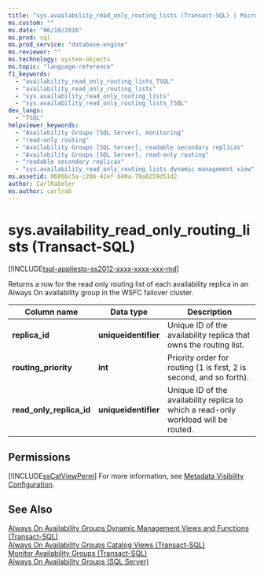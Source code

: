 ```yaml
---
title: "sys.availability_read_only_routing_lists (Transact-SQL) | Microsoft Docs"
ms.custom: ""
ms.date: "06/10/2016"
ms.prod: sql
ms.prod_service: "database-engine"
ms.reviewer: ""
ms.technology: system-objects
ms.topic: "language-reference"
f1_keywords: 
  - "availability_read_only_routing_lists_TSQL"
  - "availability_read_only_routing_lists"
  - "sys.availability_read_only_routing_lists"
  - "sys.availability_read_only_routing_lists_TSQL"
dev_langs: 
  - "TSQL"
helpviewer_keywords: 
  - "Availability Groups [SQL Server], monitoring"
  - "read-only routing"
  - "Availability Groups [SQL Server], readable secondary replicas"
  - "Availability Groups [SQL Server], read-only routing"
  - "readable secondary replicas"
  - "sys.availability_read_only_routing_lists dynamic management view"
ms.assetid: 0686bc5a-c206-41ef-b40a-79a8259d51d2
author: CarlRabeler
ms.author: carlrab
---
```

# sys.availability_read_only_routing_lists (Transact-SQL)
[!INCLUDE[tsql-appliesto-ss2012-xxxx-xxxx-xxx-md](../../includes/tsql-appliesto-ss2012-xxxx-xxxx-xxx-md.md)]

  Returns a row for the read only routing list of each availability replica in an Always On availability group in the WSFC failover cluster.  
  
|Column name|Data type|Description|  
|-----------------|---------------|-----------------|  
|**replica_id**|**uniqueidentifier**|Unique ID of the availability replica that owns the routing list.|  
|**routing_priority**|**int**|Priority order for routing (1 is first, 2 is second, and so forth).|  
|**read_only_replica_id**|**uniqueidentifier**|Unique ID of the availability replica to which a read-only workload will be routed.|  
  
## Permissions  
 [!INCLUDE[ssCatViewPerm](../../includes/sscatviewperm-md.md)] For more information, see [Metadata Visibility Configuration](../../relational-databases/security/metadata-visibility-configuration.md).  
  
## See Also  
 [Always On Availability Groups Dynamic Management Views and Functions &#40;Transact-SQL&#41;](../../relational-databases/system-dynamic-management-views/always-on-availability-groups-dynamic-management-views-functions.md)   
 [Always On Availability Groups Catalog Views &#40;Transact-SQL&#41;](../../relational-databases/system-catalog-views/always-on-availability-groups-catalog-views-transact-sql.md)   
 [Monitor Availability Groups &#40;Transact-SQL&#41;](../../database-engine/availability-groups/windows/monitor-availability-groups-transact-sql.md)   
 [Always On Availability Groups &#40;SQL Server&#41;](../../database-engine/availability-groups/windows/always-on-availability-groups-sql-server.md)  
  
  
